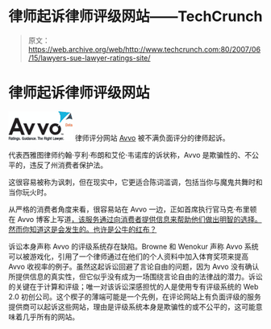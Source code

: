 # 律师起诉律师评级网站——TechCrunch

> 原文：<https://web.archive.org/web/http://www.techcrunch.com:80/2007/06/15/lawyers-sue-lawyer-ratings-site/>

# 律师起诉律师评级网站

[![avvo.png](img/d550e4f027a6fc572deb028c37299eb9.png)](https://web.archive.org/web/20220813222325/http://www.avvo.com/) 律师评分网站 [Avvo](https://web.archive.org/web/20220813222325/http://www.avvo.com/) 被不满负面评分的律师起诉。

代表西雅图律师约翰·亨利·布朗和艾伦·韦诺库的诉状称，Avvo 是欺骗性的、不公平的，违反了州消费者保护法。

这很容易被称为讽刺，但在现实中，它更适合陈词滥调，包括当你与魔鬼共舞时和当你玩火时。

从严格的消费者角度来看，很容易站在 Avvo 一边，正如首席执行官马克·布里顿在 Avvo 博客上写道[，该服务通过向消费者提供信息来帮助他们做出明智的选择。然而你知道这是会发生的。也许是公牛的红布？](https://web.archive.org/web/20220813222325/http://avvoblog.com/2007/06/14/defending-avvo%e2%80%99s-right-to-provide-information-and-guidance-to-consumers/)

诉讼本身声称 Avvo 的评级系统存在缺陷。Browne 和 Wenokur 声称 Avvo 系统可以被游戏化，引用了一个律师通过在他们的个人资料中加入体育奖项来提高 Avvo 收视率的例子。虽然这起诉讼回避了言论自由的问题，因为 Avvo 没有确认所提供信息的真实性，但它似乎没有成为一场围绕言论自由的法律战的潜力。诉讼的关键在于计算和评级；唯一对该诉讼深感担忧的人是使用专有评级系统的 Web 2.0 初创公司。这个楔子的薄端可能是一个先例，在评论网站上有负面评级的服务提供商可以起诉这些网站，理由是评级系统本身是欺骗性的或不公平的，这可能意味着几乎所有的网站。